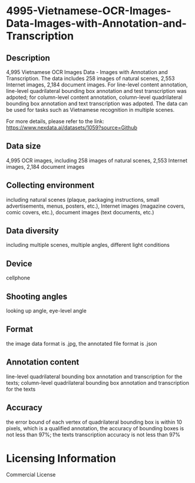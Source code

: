 # 4995-Vietnamese-OCR-Images-Data-Images-with-Annotation-and-Transcription


## Description
4,995 Vietnamese OCR Images Data - Images with Annotation and Transcription. The data includes 258 images of natural scenes, 2,553 Internet images, 2,184 document images. For line-level content annotation, line-level quadrilateral bounding box annotation and test transcription was adpoted; for column-level content annotation, column-level quadrilateral bounding box annotation and text transcription was adpoted. The data can be used for tasks such as Vietnamese recognition in multiple scenes.

For more details, please refer to the link: https://www.nexdata.ai/datasets/1059?source=Github


## Data size
4,995 OCR images, including 258 images of natural scenes, 2,553 Internet images, 2,184 document images

## Collecting environment
including natural scenes (plaque, packaging instructions, small advertisements, menus, posters, etc.), Internet images (magazine covers, comic covers, etc.), document images (text documents, etc.)

## Data diversity
including multiple scenes, multiple angles, different light conditions

## Device
cellphone

## Shooting angles
looking up angle, eye-level angle

## Format
the image data format is .jpg, the annotated file format is .json

## Annotation content
line-level quadrilateral bounding box annotation and transcription for the texts; column-level quadrilateral bounding box annotation and transcription for the texts

## Accuracy
the error bound of each vertex of quadrilateral bounding box is within 10 pixels, which is a qualified annotation, the accuracy of bounding boxes is not less than 97%; the texts transcription accuracy is not less than 97%

# Licensing Information
Commercial License
